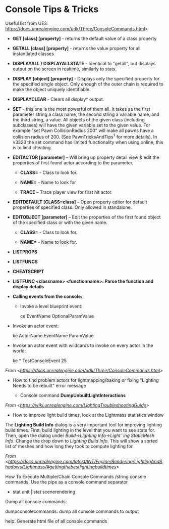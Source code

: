 # Console Tips & Tricks

Useful list from UE3: <https://docs.unrealengine.com/udk/Three/ConsoleCommands.html>&gt;

- **GET \[class\] \[property\]** - returns the default value of a class property

- **GETALL \[class\] \[property\]** - returns the value property for all instantiated classes

- **DISPLAYALL / DISPLAYALLSTATE** - Identical to "getall", but displays output on the screen in realtime, similarly to stats.

- **DISPLAY \[object\] \[property\]** - Displays only the specified property for the specified single object. Only enough of the outer chain is required to make the object uniquely identifiable.

- **DISPLAYCLEAR** - Clears all display\* output.

- **SET** - this one is the most powerful of them all. It takes as the first parameter string a class name, the second string a variable name, and the third string, a value. All objects of the given class (including subclasses) will have the given variable set to the given value. For example "set Pawn CollisionRadius 200" will make all pawns have a collision radius of 200. (See PawnTricksAndTips<sup>?</sup> for more details). In v3323 the set command has limited functionality when using online, this is to limit cheating.

- **EDITACTOR \[parameter\]** – Will bring up property detail view & edit the properties of first found actor according to the parameter.

  - **CLASS=** - Class to look for.

  - **NAME=** - Name to look for

  - **TRACE** – Trace player view for first hit actor.

- **EDITDEFAULT \[CLASS=class\]** – Open property editor for default properties of specified class. Only allowed in standalone.

- **EDITOBJECT \[parameter\]** – Edit the properties of the first found object of the specified class or with the given name.

  - **CLASS=** - Class to look for.

  - **NAME=** - Name to look for.

- **LISTPROPS**

- **LISTFUNCS**

- **CHEATSCRIPT**

- **LISTFUNC &lt;classname&gt; &lt;functionname&gt;: Parse the function and display details**

* **Calling events from the console:**

  - Invoke a level blueprint event:

    ce EventName OptionalParamValue

* Invoke an actor event:

  ke ActorName EventName ParamValue

* Invoke an actor event with wildcards to invoke on every actor in the world:

  ke \* TestConsoleEvent 25

_From &lt;<https://docs.unrealengine.com/udk/Three/ConsoleCommands.html>&gt;_

- How to find problem actors for lightmapping/baking or fixing "Lighting Needs to be rebuilt" error message

  - Console command **DumpUnbuiltLightInteractions**

_From &lt;<https://wiki.unrealengine.com/LightingTroubleshootingGuide>&gt;_

- How to improve light build times, look at the Lightmass statistics window

The **Lighting Build Info** dialog is a very important tool for improving lighting build times. First, build lighting in the level that you want to see stats for. Then, open the dialog under *Build-&gt;Lighting Info-&gt;Light\`\`ing StaticMesh Info*. Change the drop down to *Lighting Build Info*. This will show a sorted list of meshes and how long they took to compute lighting for.

_From &lt;<https://docs.unrealengine.com/latest/INT/Engine/Rendering/LightingAndShadows/Lightmass/#gettingthebestlightingbuildtimes>&gt;_

How To Execute Multiple/Chain Console Commands /string console commands. Use the pipe as a console command separator

- stat unit | stat scenerendering

Dump all console commands:

dumpconsolecommands: dump all console commands to output

help: Generate html file of all console commands
